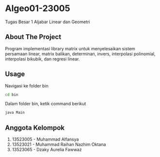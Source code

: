 # Algeo01-23005

Tugas Besar 1 Aljabar Linear dan Geometri

## About The Project

Program implementasi library matrix untuk menyelesaikan sistem persamaan linear, matrix balikan, determinan, invers, interpolasi polinomial, interpolasi bikubik, dan regresi linear.

## Usage

Navigasi ke folder bin

```bash
cd bin
```

Dalam folder bin, ketik command berikut

```bash
java Main
```

## Anggota Kelompok

1. 13523005 - Muhammad Alfansya
2. 13523021 - Muhammad Raihan Nazhim Oktana
3. 13523065 - Dzaky Aurelia Fawwaz
